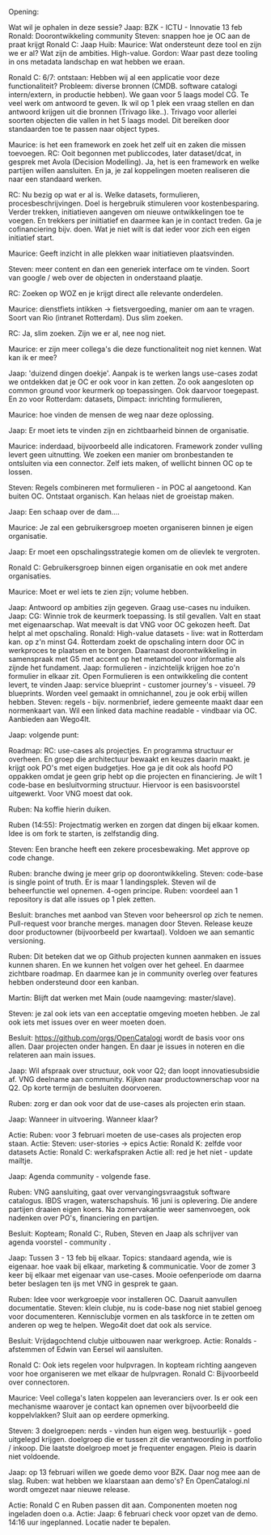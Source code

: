 Opening: 

Wat wil je ophalen in deze sessie?
Jaap: BZK - ICTU - Innovatie 13 feb
Ronald: Doorontwikkeling community
Steven: snappen hoe je OC aan de praat krijgt
Ronald C: 
Jaap Huib: 
Maurice: Wat ondersteunt deze tool en zijn we er al? Wat zijn de ambities. High-value.
Gordon: Waar past deze tooling in ons metadata landschap en wat hebben we eraan.

Ronald C: 6/7: ontstaan: Hebben wij al een applicatie voor deze functionaliteit? Probleem: diverse bronnen (CMDB. software catalogi intern/extern, in productie hebben). We gaan voor 5 laags model CG. Te veel werk om antwoord te geven. Ik wil op 1 plek een vraag stellen en dan antwoord krijgen uit die bronnen (Trivago like..). Trivago voor allerlei soorten objecten die vallen in het 5 laags model. Dit bereiken door standaarden toe te passen naar object types. 

Maurice: is het een framework en zoek het zelf uit en zaken die missen toevoegen. 
RC: Ooit begonnen met publiccodes, later dataset/dcat, in gesprek met Avola (Decision Modelling). Ja, het is een framework en welke partijen willen aansluiten. En ja, je zal koppelingen moeten realiseren die naar een standaard werken.

RC: Nu bezig op wat er al is. Welke datasets, formulieren, procesbeschrijvingen. Doel is hergebruik stimuleren voor kostenbesparing. Verder trekken, initiatieven aangeven om nieuwe ontwikkelingen toe te voegen. En trekkers per iniitiatief en daarmee kan je in contact treden. Ga je cofinanciering bijv. doen. Wat je niet wilt is dat ieder voor zich een eigen initiatief start.

Maurice: Geeft inzicht in alle plekken waar initiatieven plaatsvinden. 

Steven: meer content en dan een generiek interface om te vinden. Soort van google / web over de objecten in onderstaand plaatje.



RC: Zoeken op WOZ en je krijgt direct alle relevante onderdelen. 

Maurice: dienstfiets intikken -> fietsvergoeding, manier om aan te vragen. Soort van Rio (intranet Rotterdam). Dus slim zoeken. 

RC: Ja, slim zoeken. Zijn we er al, nee nog niet. 

Maurice: er zijn meer collega's die deze functionaliteit nog niet kennen. Wat kan ik er mee? 

Jaap: 'duizend dingen doekje'. Aanpak is te werken langs use-cases zodat we ontdekken dat je OC er ook voor in kan zetten. Zo ook aangesloten op common ground voor keurmerk op toepassingen. Ook daarvoor toegepast.
En zo voor Rotterdam: datasets, Dimpact: inrichting formulieren, 

Maurice: hoe vinden de mensen de weg naar deze oplossing. 

Jaap: Er moet iets te vinden zijn en zichtbaarheid binnen de organisatie. 

Maurice: inderdaad, bijvoorbeeld alle indicatoren. Framework zonder vulling levert geen uitnutting. 
We zoeken een manier om bronbestanden te ontsluiten via een connector. Zelf iets maken, of wellicht binnen OC op te lossen. 

Steven: Regels combineren met formulieren - in POC al aangetoond. Kan buiten OC. Ontstaat organisch. Kan helaas niet de groeistap maken. 

Jaap: Een schaap over de dam.... 

Maurice: Je zal een gebruikersgroep moeten organiseren binnen je eigen organisatie. 

Jaap: Er moet een opschalingsstrategie komen om de olievlek te vergroten.

Ronald C: Gebruikersgroep binnen eigen organisatie en ook met andere organisaties. 

Maurice: Moet er wel iets te zien zijn; volume hebben. 

Jaap: Antwoord op ambities zijn gegeven. Graag use-cases nu induiken. 
Jaap: CG: Winnie trok de keurmerk toepassing. Is stil gevallen. Valt en staat met eigenaarschap. Wat meevalt is dat VNG voor OC gekozen heeft. Dat helpt al met opschaling. 
Ronald: High-value datasets - live: wat in Rotterdam kan. op z'n minst G4. Rotterdam zoekt de opschaling intern door OC in werkproces te plaatsen en te borgen. Daarnaast doorontwikkeling in samenspraak met G5 met accent op het metamodel voor informatie als zijnde het fundament.
Jaap: formulieren - inzichtelijk krijgen hoe zo'n formulier in elkaar zit. Open Formulieren is een ontwikkeling die content levert, te vinden 
Jaap: service blueprint - customer journey's - visueel. 79 blueprints. Worden veel gemaakt in omnichannel, zou je ook erbij willen hebben.
Steven: regels - bijv. normenbrief, iedere gemeente maakt daar een normenkaart van. Wil een linked data machine readable - vindbaar via OC. Aanbieden aan Wego4It. 

Jaap: volgende punt: 

Roadmap: RC: use-cases als projectjes. En programma structuur er overheen. En groep die architectuur bewaakt en keuzes daarin maakt. je krijgt ook PO's met eigen budgetjes. Hoe ga je dit ook als hoofd PO oppakken omdat je geen grip hebt op die projecten en financiering. Je wilt 1 code-base en besluitvorming structuur. 
Hiervoor is een basisvoorstel uitgewerkt. Voor VNG moest dat ook. 

Ruben: Na koffie hierin duiken. 

Ruben (14:55): Projectmatig werken en zorgen dat dingen bij elkaar komen. Idee is om fork te starten, is zelfstandig ding. 

Steven: Een branche heeft een zekere procesbewaking. Met approve op code change. 

Ruben: branche dwing je meer grip op doorontwikkeling. 
Steven: code-base is single point of truth. Er is maar 1 landingsplek. Steven wil de beheerfunctie wel opnemen. 4-ogen principe. 
Ruben: voordeel aan 1 repository is dat alle issues op 1 plek zetten. 

Besluit: branches met aanbod van Steven voor beheersrol op zich te nemen. Pull-request voor branche merges. managen door Steven. Release keuze door productowner (bijvoorbeeld per kwartaal). Voldoen we aan semantic versioning. 

Ruben: Dit beteken dat we op Github projecten kunnen aanmaken en issues kunnen sharen. En we kunnen het volgen over het geheel. En daarmee zichtbare roadmap. En daarmee kan je in community overleg over features hebben ondersteund door een kanban. 



Martin: Blijft dat werken met Main (oude naamgeving: master/slave). 

Steven: je zal ook iets van een acceptatie omgeving moeten hebben. Je zal ook iets met issues over en weer moeten doen. 

Besluit: https://github.com/orgs/OpenCatalogi wordt de basis voor ons allen. Daar projecten onder hangen. En daar je issues in noteren en die relateren aan main issues. 

Jaap: Wil afspraak over structuur, ook voor Q2; dan loopt innovatiesubsidie af. VNG deelname aan community. Kijken naar productownerschap voor na Q2. Op korte termijn de besluiten doorvoeren. 

Ruben: zorg er dan ook voor dat de use-cases als projecten erin staan. 

Jaap: Wanneer in uitvoering. Wanneer klaar? 

Actie: Ruben: voor 3 februari moeten de use-cases als projecten erop staan. 
Actie: Steven: user-stories -> epics 
Actie: Ronald K: zelfde voor datasets
Actie: Ronald C: werkafspraken 
Actie all: red je het niet - update mailtje. 

Jaap: Agenda community - volgende fase. 

Ruben: VNG aansluiting, gaat over vervangingsvraagstuk software catalogus. IBDS vragen, waterschapshuis. 16 juni is oplevering. Die andere partijen draaien eigen koers. Na zomervakantie weer samenvoegen, ook nadenken over PO's, financiering en partijen. 

Besluit: Kopteam; Ronald C:, Ruben, Steven en Jaap als schrijver van agenda voorstel - community . 

Jaap: Tussen 3 - 13 feb bij elkaar. Topics: standaard agenda, wie is eigenaar. hoe vaak bij elkaar, marketing & communicatie. Voor de zomer 3 keer bij elkaar met eigenaar van use-cases. Mooie oefenperiode om daarna beter beslagen ten ijs met VNG in gesprek te gaan. 

Ruben: Idee voor werkgroepje voor installeren OC. Daaruit aanvullen documentatie. 
Steven: klein clubje, nu is code-base nog niet stabiel genoeg voor documenteren. Kennisclubje vormen en als taskforce in te zetten om anderen op weg te helpen. Wego4it doet dat ook als service. 

Besluit: Vrijdagochtend clubje uitbouwen naar werkgroep.
Actie: Ronalds - afstemmen of Edwin van Eersel wil aansluiten.

Ronald C: Ook iets regelen voor hulpvragen. In kopteam richting aangeven voor hoe organiseren we met elkaar de hulpvragen.
Ronald C: Bijvoorbeeld over connectoren.

Maurice: Veel collega's laten koppelen aan leveranciers over. Is er ook een mechanisme waarover je contact kan opnemen over bijvoorbeeld die koppelvlakken? Sluit aan op eerdere opmerking.  

Steven: 3 doelgroepen: nerds - vinden hun eigen weg. bestuurlijk - goed uitgelegd krijgen. doelgroep die er tussen zit die verantwoording in portfolio / inkoop. Die laatste doelgroep moet je frequenter engagen.  Pleio is daarin niet voldoende. 

Jaap: op 13 februari willen we goede demo voor BZK. Daar nog mee aan de slag. 
Ruben: wat hebben we klaarstaan aan demo's? En OpenCatalogi.nl wordt omgezet naar nieuwe release. 

Actie: Ronald C en Ruben passen dit aan. Componenten moeten nog ingeladen doen o.a. 
Actie: Jaap: 6 februari check voor opzet van de demo. 14:16 uur ingeplanned. Locatie nader te bepalen.
